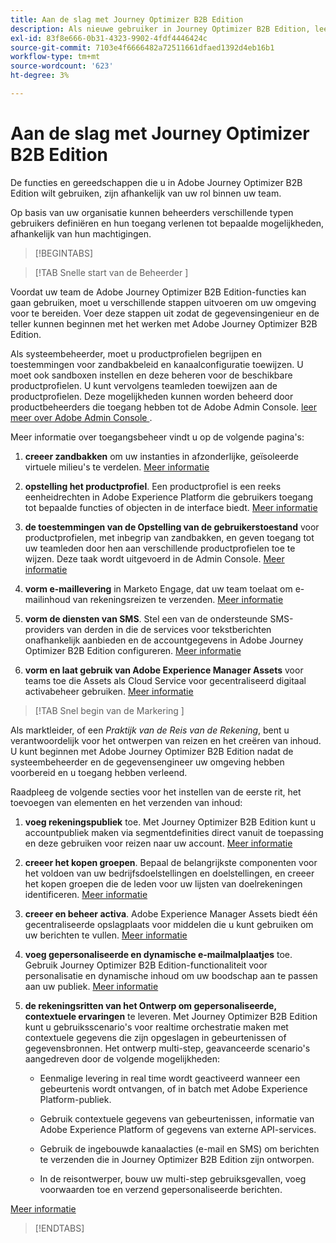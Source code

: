 ```yaml
---
title: Aan de slag met Journey Optimizer B2B Edition
description: Als nieuwe gebruiker in Journey Optimizer B2B Edition, leer over de belangrijkste gebieden om aan de slag te gaan.
exl-id: 83f8e666-0b31-4323-9902-4fdf4446424c
source-git-commit: 7103e4f6666482a72511661dfaed1392d4eb16b1
workflow-type: tm+mt
source-wordcount: '623'
ht-degree: 3%

---
```


# Aan de slag met Journey Optimizer B2B Edition

De functies en gereedschappen die u in Adobe Journey Optimizer B2B Edition wilt gebruiken, zijn afhankelijk van uw rol binnen uw team.

Op basis van uw organisatie kunnen beheerders verschillende typen gebruikers definiëren en hun toegang verlenen tot bepaalde mogelijkheden, afhankelijk van hun machtigingen.

>[!BEGINTABS]

>[!TAB  Snelle start van de Beheerder ]

Voordat uw team de Adobe Journey Optimizer B2B Edition-functies kan gaan gebruiken, moet u verschillende stappen uitvoeren om uw omgeving voor te bereiden. Voer deze stappen uit zodat de gegevensingenieur en de teller kunnen beginnen met het werken met Adobe Journey Optimizer B2B Edition.

Als systeembeheerder, moet u productprofielen begrijpen en toestemmingen voor zandbakbeleid en kanaalconfiguratie toewijzen. U moet ook sandboxen instellen en deze beheren voor de beschikbare productprofielen. U kunt vervolgens teamleden toewijzen aan de productprofielen. Deze mogelijkheden kunnen worden beheerd door productbeheerders die toegang hebben tot de Adobe Admin Console. [ leer meer over Adobe Admin Console ](https://helpx.adobe.com/nl/enterprise/using/admin-console.html).

Meer informatie over toegangsbeheer vindt u op de volgende pagina&#39;s:

1. **creeer zandbakken** om uw instanties in afzonderlijke, geïsoleerde virtuele milieu&#39;s te verdelen. [Meer informatie](https://experienceleague.adobe.com/en/docs/experience-platform/sandbox/home#understanding-sandboxes)

1. **opstelling het productprofiel**. Een productprofiel is een reeks eenheidrechten in Adobe Experience Platform die gebruikers toegang tot bepaalde functies of objecten in de interface biedt. [Meer informatie](../admin/user-management.md#create-the-marketo-engage-product-profile)

1. **de toestemmingen van de Opstelling van de gebruikerstoestand** voor productprofielen, met inbegrip van zandbakken, en geven toegang tot uw teamleden door hen aan verschillende productprofielen toe te wijzen. Deze taak wordt uitgevoerd in de Admin Console. [Meer informatie](../admin/user-management.md#create-a-user-group)

1. **vorm e-maillevering** in Marketo Engage, dat uw team toelaat om e-mailinhoud van rekeningsreizen te verzenden. [Meer informatie](https://experienceleague.adobe.com/en/docs/marketo/using/getting-started/initial-setup/setup-steps#ensure-email-deliverability)

1. **vorm de diensten van SMS**. Stel een van de ondersteunde SMS-providers van derden in die de services voor tekstberichten onafhankelijk aanbieden en de accountgegevens in Adobe Journey Optimizer B2B Edition configureren. [Meer informatie](../content/sms-authoring.md#create-a-new-api-credentials-for-an-sms-service-provider)

1. **vorm en laat gebruik van Adobe Experience Manager Assets** voor teams toe die Assets als Cloud Service voor gecentraliseerd digitaal activabeheer gebruiken. [Meer informatie](../admin/configure-aem-repositories.md)

>[!TAB  Snel begin van de Markering ]

Als marktleider, of een _Praktijk van de Reis van de Rekening_, bent u verantwoordelijk voor het ontwerpen van reizen en het creëren van inhoud. U kunt beginnen met Adobe Journey Optimizer B2B Edition nadat de systeembeheerder en de gegevensengineer uw omgeving hebben voorbereid en u toegang hebben verleend.

Raadpleeg de volgende secties voor het instellen van de eerste rit, het toevoegen van elementen en het verzenden van inhoud:

1. **voeg rekeningspubliek** toe. Met Journey Optimizer B2B Edition kunt u accountpubliek maken via segmentdefinities direct vanuit de toepassing en deze gebruiken voor reizen naar uw account. [Meer informatie](../audiences/account-audience-overview.md)

1. **creeer het kopen groepen**. Bepaal de belangrijkste componenten voor het voldoen van uw bedrijfsdoelstellingen en doelstellingen, en creeer het kopen groepen die de leden voor uw lijsten van doelrekeningen identificeren. [Meer informatie](../buying-groups/buying-groups-overview.md)

1. **creeer en beheer activa**. Adobe Experience Manager Assets biedt één gecentraliseerde opslagplaats voor middelen die u kunt gebruiken om uw berichten te vullen. [Meer informatie](../content/assets-overview.md)

1. **voeg gepersonaliseerde en dynamische e-mailmalplaatjes** toe. Gebruik Journey Optimizer B2B Edition-functionaliteit voor personalisatie en dynamische inhoud om uw boodschap aan te passen aan uw publiek. [Meer informatie](../content/email-templates.md)

1. **de rekeningsritten van het Ontwerp om gepersonaliseerde, contextuele ervaringen** te leveren. Met Journey Optimizer B2B Edition kunt u gebruiksscenario&#39;s voor realtime orchestratie maken met contextuele gegevens die zijn opgeslagen in gebeurtenissen of gegevensbronnen. Het ontwerp multi-step, geavanceerde scenario&#39;s aangedreven door de volgende mogelijkheden:

   * Eenmalige levering in real time wordt geactiveerd wanneer een gebeurtenis wordt ontvangen, of in batch met Adobe Experience Platform-publiek.

   * Gebruik contextuele gegevens van gebeurtenissen, informatie van Adobe Experience Platform of gegevens van externe API-services.

   * Gebruik de ingebouwde kanaalacties (e-mail en SMS) om berichten te verzenden die in Journey Optimizer B2B Edition zijn ontworpen.

   * In de reisontwerper, bouw uw multi-step gebruiksgevallen, voeg voorwaarden toe en verzend gepersonaliseerde berichten.

[Meer informatie](../journeys/journey-overview.md)

>[!ENDTABS]
